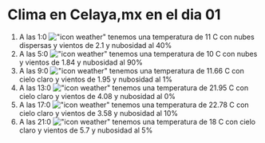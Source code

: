 # Clima en Celaya,mx en el dia 01

1. A las 1:0 !["icon weather"](http://openweathermap.org/img/w/03n.png) tenemos una temperatura de 11 C con nubes dispersas y  vientos de 2.1 y nubosidad al 40%
1. A las 5:0 !["icon weather"](http://openweathermap.org/img/w/04n.png) tenemos una temperatura de 10 C con nubes y  vientos de 1.84 y nubosidad al 90%
1. A las 9:0 !["icon weather"](http://openweathermap.org/img/w/01d.png) tenemos una temperatura de 11.66 C con cielo claro y  vientos de 1.95 y nubosidad al 1%
1. A las 13:0 !["icon weather"](http://openweathermap.org/img/w/01d.png) tenemos una temperatura de 21.95 C con cielo claro y  vientos de 4.08 y nubosidad al 0%
1. A las 17:0 !["icon weather"](http://openweathermap.org/img/w/01d.png) tenemos una temperatura de 22.78 C con cielo claro y  vientos de 3.58 y nubosidad al 10%
1. A las 21:0 !["icon weather"](http://openweathermap.org/img/w/01n.png) tenemos una temperatura de 18 C con cielo claro y  vientos de 5.7 y nubosidad al 5%
